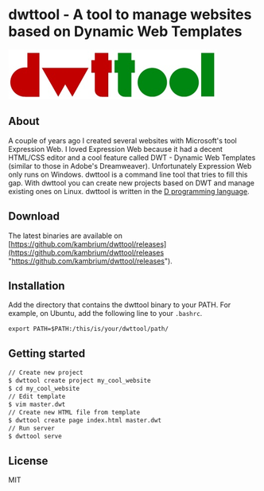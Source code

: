 dwttool - A tool to manage websites based on Dynamic Web Templates
==================================================================

![dwttool logo](dwttool-logo.jpg)

About
-----
A couple of years ago I created several websites with Microsoft's tool Expression Web. I loved Expression Web because it had a decent HTML/CSS editor and a cool feature called DWT - Dynamic Web Templates (similar to those in Adobe's Dreamweaver). Unfortunately Expression Web only runs on Windows. dwttool is a command line tool that tries to fill this gap. With dwttool you can create new projects based on DWT and manage existing ones on Linux. dwttool is written in the [D programming language](https://dlang.org/ "D programming language").

Download
--------
The latest binaries are available on [https://github.com/kambrium/dwttool/releases](https://github.com/kambrium/dwttool/releases "https://github.com/kambrium/dwttool/releases").

Installation
------------
Add the directory that contains the dwttool binary to your PATH. For example, on Ubuntu, add the following line to your `.bashrc`.
```
export PATH=$PATH:/this/is/your/dwttool/path/
```

Getting started
---------------
```shell
// Create new project
$ dwttool create project my_cool_website
$ cd my_cool_website
// Edit template
$ vim master.dwt
// Create new HTML file from template
$ dwttool create page index.html master.dwt
// Run server
$ dwttool serve
```

License
-------
MIT